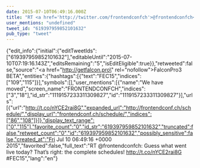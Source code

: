 ```yaml
---
date: 2015-07-10T06:49:16.000Z
title: "RT <a href='http://twitter.com/frontendconfch'>@frontendconfch</a>: Guess what went live today? That’s right: the complete schedules! http://t.co/nYCE2rai8G #FEC15″"
user_mentions: "undefined"
tweet_id: "619397959852101632"
pub_type: "tweet"
---
```

{"edit_info":{"initial":{"editTweetIds":["619397959852101632"],"editableUntil":"2015-07-10T07:19:16.143Z","editsRemaining":"5","isEditEligible":true}},"retweeted":false,"source":"<a href=\"http://getfalcon.pro\" rel=\"nofollow\">FalconPro3 BETA</a>","entities":{"hashtags":[{"text":"FEC15","indices":["109","115"]}],"symbols":[],"user_mentions":[{"name":"We have moved","screen_name":"FRONTENDCONFCH","indices":["3","18"],"id_str":"1119157233311309827","id":"1119157233311309827"}],"urls":[{"url":"http://t.co/nYCE2rai8G","expanded_url":"http://frontendconf.ch/schedule/","display_url":"frontendconf.ch/schedule/","indices":["86","108"]}]},"display_text_range":["0","115"],"favorite_count":"0","id_str":"619397959852101632","truncated":false,"retweet_count":"0","id":"619397959852101632","possibly_sensitive":false,"created_at":"Fri Jul 10 06:49:16 +0000 2015","favorited":false,"full_text":"RT @frontendconfch: Guess what went live today? That’s right: the complete schedules! http://t.co/nYCE2rai8G #FEC15","lang":"en"}

